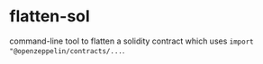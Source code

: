 # flatten-sol
command-line tool to flatten a solidity contract which uses `import "@openzeppelin/contracts/...`.
